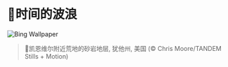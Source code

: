 # 🔖时间的波浪

![Bing Wallpaper](https://www.bing.com/th?id=OHR.UtahBadlands_ZH-CN9174002963_1920x1080.jpg&rf=LaDigue_1920x1080.jpg&pid=hp)

> 📝凯恩维尔附近荒地的砂岩地层, 犹他州, 美国 (© Chris Moore/TANDEM Stills + Motion)
